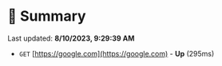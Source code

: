 # 📖 Summary
Last updated: **8/10/2023, 9:29:39 AM**

- `GET` [https://google.com](https://google.com) - **Up** (295ms)
